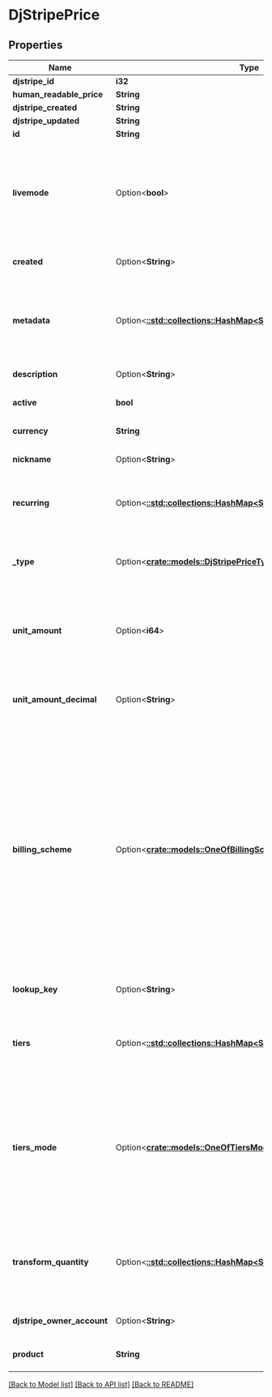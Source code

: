 # DjStripePrice

## Properties

Name | Type | Description | Notes
------------ | ------------- | ------------- | -------------
**djstripe_id** | **i32** |  | [readonly]
**human_readable_price** | **String** |  | 
**djstripe_created** | **String** |  | [readonly]
**djstripe_updated** | **String** |  | [readonly]
**id** | **String** |  | 
**livemode** | Option<**bool**> | Null here indicates that the livemode status is unknown or was previously unrecorded. Otherwise, this field indicates whether this record comes from Stripe test mode or live mode operation. | [optional]
**created** | Option<**String**> | The datetime this object was created in stripe. | [optional]
**metadata** | Option<[**::std::collections::HashMap<String, serde_json::Value>**](serde_json::Value.md)> | A set of key/value pairs that you can attach to an object. It can be useful for storing additional information about an object in a structured format. | [optional]
**description** | Option<**String**> | A description of this object. | [optional]
**active** | **bool** | Whether the price can be used for new purchases. | 
**currency** | **String** | Three-letter ISO currency code | 
**nickname** | Option<**String**> | A brief description of the plan, hidden from customers. | [optional]
**recurring** | Option<[**::std::collections::HashMap<String, serde_json::Value>**](serde_json::Value.md)> | The recurring components of a price such as `interval` and `usage_type`. | [optional]
**_type** | Option<[**crate::models::DjStripePriceTypeEnum**](DjStripePriceTypeEnum.md)> | Whether the price is for a one-time purchase or a recurring (subscription) purchase. | 
**unit_amount** | Option<**i64**> | The unit amount in cents to be charged, represented as a whole integer if possible. Null if a sub-cent precision is required. | [optional]
**unit_amount_decimal** | Option<**String**> | The unit amount in cents to be charged, represented as a decimal string with at most 12 decimal places. | [optional]
**billing_scheme** | Option<[**crate::models::OneOfBillingSchemeEnumBlankEnum**](oneOf<BillingSchemeEnum,BlankEnum>.md)> | Describes how to compute the price per period. Either `per_unit` or `tiered`. `per_unit` indicates that the fixed amount (specified in `unit_amount` or `unit_amount_decimal`) will be charged per unit in `quantity` (for prices with `usage_type=licensed`), or per unit of total usage (for prices with `usage_type=metered`). `tiered` indicates that the unit pricing will be computed using a tiering strategy as defined using the `tiers` and `tiers_mode` attributes. | [optional]
**lookup_key** | Option<**String**> | A lookup key used to retrieve prices dynamically from a static string. | [optional]
**tiers** | Option<[**::std::collections::HashMap<String, serde_json::Value>**](serde_json::Value.md)> | Each element represents a pricing tier. This parameter requires `billing_scheme` to be set to `tiered`. | [optional]
**tiers_mode** | Option<[**crate::models::OneOfTiersModeEnumBlankEnumNullEnum**](oneOf<TiersModeEnum,BlankEnum,NullEnum>.md)> | Defines if the tiering price should be `graduated` or `volume` based. In `volume`-based tiering, the maximum quantity within a period determines the per unit price, in `graduated` tiering pricing can successively change as the quantity grows. | [optional]
**transform_quantity** | Option<[**::std::collections::HashMap<String, serde_json::Value>**](serde_json::Value.md)> | Apply a transformation to the reported usage or set quantity before computing the amount billed. Cannot be combined with `tiers`. | [optional]
**djstripe_owner_account** | Option<**String**> | The Stripe Account this object belongs to. | [optional]
**product** | **String** | The product this price is associated with. | 

[[Back to Model list]](../README.md#documentation-for-models) [[Back to API list]](../README.md#documentation-for-api-endpoints) [[Back to README]](../README.md)


